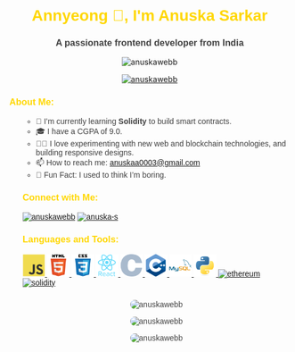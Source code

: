<h1 align="center" style="font-family: 'Poppins', sans-serif; color: #FFD700;">
  Annyeong 👋, I'm Anuska Sarkar
</h1>
<h3 align="center" style="font-family: 'Poppins', sans-serif; color: #404040;">
  A passionate frontend developer from India
</h3>

<p align="center">
  <img src="https://komarev.com/ghpvc/?username=anuskawebb&label=Profile%20views&color=FFD700&style=flat" alt="anuskawebb" />
</p>

<p align="center">
  <a href="https://twitter.com/anuskawebb" target="_blank">
    <img src="https://img.shields.io/twitter/follow/anuskawebb?logo=twitter&style=for-the-badge&color=FFD700" alt="anuskawebb" />
  </a>
</p>

<h3 style="font-family: 'Poppins', sans-serif; color: #FFD700;">About Me:</h3>
<ul style="font-family: 'Poppins', sans-serif; color: #404040;">

 <ul>
  <li>🌱 I’m currently learning <strong>Solidity</strong> to build smart contracts.</li>
  <li>🎓 I have a CGPA of 9.0.</li>
  <li>👩‍💻 I love experimenting with new web and blockchain technologies, and building responsive designs.</li>
  <li>📫 How to reach me: <a href="mailto:anuskaa0003@gmail.com">anuskaa0003@gmail.com</a></li>
  <li>🥱 Fun Fact: I used to think I’m boring.</li>
</ul>


<h3 style="font-family: 'Poppins', sans-serif; color: #FFD700;">Connect with Me:</h3>
<p>
  <a href="https://twitter.com/anuskawebb" target="_blank"><img align="center" src="https://raw.githubusercontent.com/rahuldkjain/github-profile-readme-generator/master/src/images/icons/Social/twitter.svg" alt="anuskawebb" height="30" width="40" /></a>
  <a href="https://linkedin.com/in/anuska-s" target="_blank"><img align="center" src="https://raw.githubusercontent.com/rahuldkjain/github-profile-readme-generator/master/src/images/icons/Social/linked-in-alt.svg" alt="anuska-s" height="30" width="40" /></a>
</p>

<h3 style="font-family: 'Poppins', sans-serif; color: #FFD700;">Languages and Tools:</h3>
<p style="font-family: 'Poppins', sans-serif;">
  <a href="https://developer.mozilla.org/en-US/docs/Web/JavaScript" target="_blank" rel="noreferrer">
    <img src="https://raw.githubusercontent.com/devicons/devicon/master/icons/javascript/javascript-original.svg" alt="javascript" width="40" height="40" />
  </a>
  <a href="https://www.w3.org/html/" target="_blank" rel="noreferrer">
    <img src="https://raw.githubusercontent.com/devicons/devicon/master/icons/html5/html5-original-wordmark.svg" alt="html5" width="40" height="40" />
  </a>
  <a href="https://www.w3schools.com/css/" target="_blank" rel="noreferrer">
    <img src="https://raw.githubusercontent.com/devicons/devicon/master/icons/css3/css3-original-wordmark.svg" alt="css3" width="40" height="40" />
  </a>
  <a href="https://reactjs.org/" target="_blank" rel="noreferrer">
    <img src="https://raw.githubusercontent.com/devicons/devicon/master/icons/react/react-original-wordmark.svg" alt="react" width="40" height="40" />
  </a>
  <a href="https://www.cprogramming.com/" target="_blank" rel="noreferrer">
    <img src="https://raw.githubusercontent.com/devicons/devicon/master/icons/c/c-original.svg" alt="c" width="40" height="40" />
  </a>
  <a href="https://www.w3schools.com/cpp/" target="_blank" rel="noreferrer">
    <img src="https://raw.githubusercontent.com/devicons/devicon/master/icons/cplusplus/cplusplus-original.svg" alt="cplusplus" width="40" height="40" />
  </a>
  <a href="https://www.mysql.com/" target="_blank" rel="noreferrer">
    <img src="https://raw.githubusercontent.com/devicons/devicon/master/icons/mysql/mysql-original-wordmark.svg" alt="mysql" width="40" height="40" />
  </a>
  <a href="https://www.python.org" target="_blank" rel="noreferrer">
    <img src="https://raw.githubusercontent.com/devicons/devicon/master/icons/python/python-original.svg" alt="python" width="40" height="40" />
  </a>
  <a href="https://ethereum.org" target="_blank" rel="noreferrer">
    <img src="https://upload.wikimedia.org/wikipedia/commons/0/05/Ethereum_logo_2014.svg" alt="ethereum" width="40" height="40" />
  </a>
  <a href="https://docs.soliditylang.org/" target="_blank" rel="noreferrer">
    <img src="https://cdn.jsdelivr.net/gh/devicons/devicon/icons/solidity/solidity-original.svg" alt="solidity" width="40" height="40" />
  </a>
</p>



<h3 style="font-family: 'Poppins', sans-serif; color: #FFD700;"></h3>
<div align="center" class="display: flex; align-items: center;">
  <p><img width="350px" src="https://github-readme-stats.vercel.app/api/top-langs?username=anuskawebb&show_icons=true&locale=en&layout=compact" alt="anuskawebb" style="border-radius: 15px;" /></p>
  <p><img width="450px" src="https://github-readme-stats.vercel.app/api?username=anuskawebb&show_icons=true&locale=en" alt="anuskawebb" style="border-radius: 15px;" /></p>
  <p><img src="https://github-readme-streak-stats.herokuapp.com/?user=anuskawebb&" alt="anuskawebb" style="border-radius: 15px;" /></p>
</div>
